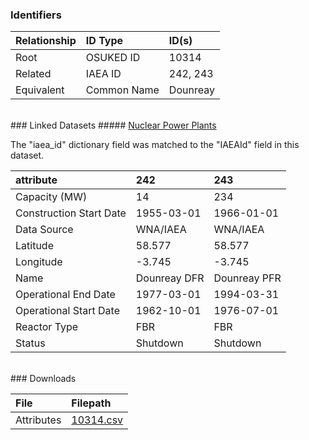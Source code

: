 ### Identifiers

| Relationship   | ID Type     | ID(s)    |
|:---------------|:------------|:---------|
| Root           | OSUKED ID   | 10314    |
| Related        | IAEA ID     | 242, 243 |
| Equivalent     | Common Name | Dounreay |

<br>
### Linked Datasets
##### <a href="https://raw.githubusercontent.com/AyrtonB/GeoNuclearData/master/data/csv/denormalized/datapackage.json">Nuclear Power Plants</a>



The "iaea_id" dictionary field was matched to the "IAEAId" field in this dataset.

| attribute               | 242          | 243          |
|:------------------------|:-------------|:-------------|
| Capacity (MW)           | 14           | 234          |
| Construction Start Date | 1955-03-01   | 1966-01-01   |
| Data Source             | WNA/IAEA     | WNA/IAEA     |
| Latitude                | 58.577       | 58.577       |
| Longitude               | -3.745       | -3.745       |
| Name                    | Dounreay DFR | Dounreay PFR |
| Operational End Date    | 1977-03-01   | 1994-03-31   |
| Operational Start Date  | 1962-10-01   | 1976-07-01   |
| Reactor Type            | FBR          | FBR          |
| Status                  | Shutdown     | Shutdown     |


<br>
### Downloads


| File       | Filepath                                                                              |
|:-----------|:--------------------------------------------------------------------------------------|
| Attributes | [10314.csv](https://osuked.github.io/Power-Station-Dictionary/object_attrs/10314.csv) |
